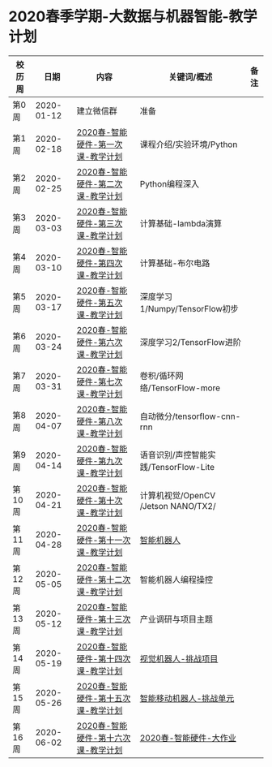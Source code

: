 # 2020春季学期-大数据与机器智能-教学计划

| 校历周 | 日期       | 内容    | 关键词/概述    | 备注 |
| ---- | -------- | -------------- | ------------ | ---- |
| 第0周  | 2020-01-12 | 建立微信群   | 准备        |      |
| 第1周  | 2020-02-18 | [2020春-智能硬件-第一次课-教学计划](../Schedule/WW1/WW1-stis-plan.md) | 课程介绍/实验环境/Python                                     |      |
| 第2周  | 2020-02-25 | [2020春-智能硬件-第二次课-教学计划](../Schedule/WW2/WW2-stis-plan.md) | Python编程深入                                               |      |
| 第3周  | 2020-03-03 | [2020春-智能硬件-第三次课-教学计划](../Schedule/WW3/WW3-stis-plan.md) | 计算基础-lambda演算                                          |      |
| 第4周  | 2020-03-10 | [2020春-智能硬件-第四次课-教学计划](../Schedule/WW4/WW4-stis-plan.md) | 计算基础-布尔电路                                            |      |
| 第5周  | 2020-03-17 | [2020春-智能硬件-第五次课-教学计划](../Schedule/WW5/WW5-stis-plan.md) | 深度学习1/Numpy/TensorFlow初步                               |      |
| 第6周  | 2020-03-24 | [2020春-智能硬件-第六次课-教学计划](../Schedule/WW6/WW6-stis-plan.md) | 深度学习2/TensorFlow进阶                                     |      |
| 第7周  | 2020-03-31 | [2020春-智能硬件-第七次课-教学计划](../Schedule/WW7/WW7-stis-plan.md) | 卷积/循环网络/TensorFlow-more                                |      |
| 第8周  | 2020-04-07 | [2020春-智能硬件-第八次课-教学计划](../Schedule/WW8/WW8-stis-plan.md) | 自动微分/tensorflow-cnn-rnn                                  |      |
| 第9周  | 2020-04-14 | [2020春-智能硬件-第九次课-教学计划](../Schedule/WW9/WW9-stis-plan.md) | 语音识别/声控智能实践/TensorFlow-Lite                        |      |
| 第10周 | 2020-04-21 | [2020春-智能硬件-第十次课-教学计划](../Weeks/WW10/WW10-stis-plan.md) | 计算机视觉/OpenCV /Jetson NANO/TX2/                          |      |
| 第11周 | 2020-04-28 | [2020春-智能硬件-第十一次课-教学计划](../Weeks/WW11/WW11-stis-plan.md) | [智能机器人]() |      |
| 第12周 | 2020-05-05 | [2020春-智能硬件-第十二次课-教学计划](../Weeks/WW12/WW12-stis-plan.md) | 智能机器人编程操控                                           |      |
| 第13周 | 2020-05-12 | [2020春-智能硬件-第十三次课-教学计划](../Weeks/WW13/WW13-stis-plan.md) | 产业调研与项目主题                                           |      |
| 第14周 | 2020-05-19 | [2020春-智能硬件-第十四次课-教学计划](../Weeks/WW14/WW14-stis-plan.md) | [视觉机器人-挑战项目]() |      |
| 第15周 | 2020-05-26 | [2020春-智能硬件-第十五次课-教学计划](../Weeks/WW15/WW15-stis-plann.md) | [智能移动机器人-挑战单元]() |      |
| 第16周 | 2020-06-02 | [2020春-智能硬件-第十六次课-教学计划](../Weeks/WW16/WW16-stis-plan.md) | [2020春-智能硬件-大作业]() |      |
